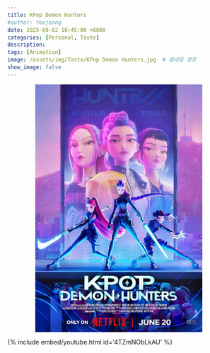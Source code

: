 ```yaml
---
title: KPop Demon Hunters
#author: Yoojeong
date: 2025-08-02 10:45:00 +0800
categories: [Personal, Taste]
description: 
tags: [Animation]
image: /assets/img/Taste/KPop Demon Hunters.jpg  # 썸네일 경로
show_image: false
---
```


<img src="/assets/img/my/KPop Demon Hunters.jpg" 
     alt="img" 
     style="width:75%; display:block; margin:auto;">

{% include embed/youtube.html id='4TZmNObLkAU' %}